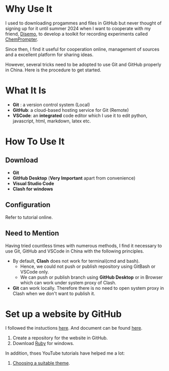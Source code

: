 # Why Use It
I used to downloading progammes and files in GitHub but never thought of signing up for it until summer 2024 when I want to cooperate with my friend, [Disemo](https://github.com/Disembo/), to develop a toolkit for recording experiments called [ChemPrompter](https://github.com/Disembo/ChemPrompter).

Since then, I find it useful for cooperation online, management of sources and a excellent platform for sharing ideas.

However, several tricks need to be adopted to use Git and GitHub properly in China. Here is the procedure to get started.

# What It Is
* **Git** : a version control system (Local)
* **GitHub**: a cloud-based hosting service for Git (Remote)
* **VSCode**: an **integrated** code editor which I use it to edit python, javascript, html, markdown, latex etc.


# How To Use It
## Download
* **Git**
* **GitHub Desktop** (**Very Important** apart from convenience)
* **Visual Studio Code**
* **Clash for windows**

 ## Configuration
 Refer to tutorial online.
 ## Need to Mention
Having tried countless times with numerous methods, I find it necessary to use Git, GitHub and VSCode in China with the following principles.

* By default, **Clash** does not work for terminal(cmd and bash). 
    * Hence, we could not push or publish repository using GitBash or VSCode only.
    * We can push or publish branch using **GitHub Desktop** or in Browser which can work under system proxy of Clash.
* **Git** can work locally. Therefore there is no need to open system proxy in Clash when we don't want to publish it.

# Set up a website by GitHub
I followed the instuctions [here](https://pages.github.com/).
And document can be found [here](https://docs.github.com/en/pages).

1. Create a repository for the website in GitHub.
2. Download [Ruby](https://rubyinstaller.org/downloads/) for windows.

In addition, thses YouTube tutorials have helped me a lot:
1. [Choosing a suitable theme](https://www.youtube.com/watch?v=8lJhXJCUYCc).







